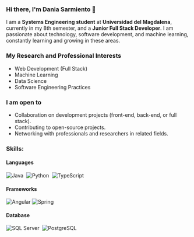 ### Hi there, I'm Dania Sarmiento 👋


I am a **Systems Engineering student** at **Universidad del Magdalena**, currently in my 8th semester, and a **Junior Full Stack Developer**. I am passionate about technology, software development, and machine learning, constantly learning and growing in these areas.  

### **My Research and Professional Interests**  
- Web Development (Full Stack)  
- Machine Learning  
- Data Science  
- Software Engineering Practices  

### **I am open to**  
- Collaboration on development projects (front-end, back-end, or full stack).   
- Contributing to open-source projects.  
- Networking with professionals and researchers in related fields.  


### Skills:

#### Languages

![Java](https://img.shields.io/badge/Java-ED8B00?style=for-the-badge&logo=java&logoColor=white)&nbsp;
![Python](https://img.shields.io/badge/Python-3776AB?style=for-the-badge&logo=python&logoColor=white)&nbsp;
![TypeScript](https://img.shields.io/badge/TypeScript-yellow?style=for-the-badge&logo=typescript)


#### Frameworks
![Angular](https://img.shields.io/badge/Angular-red?style=for-the-badge&logo=angular)
![Spring](https://img.shields.io/badge/Spring-white?style=for-the-badge&logo=spring)



#### Database

![SQL Server](https://img.shields.io/badge/SQL%20Server-white?style=for-the-badge)&nbsp;
![PostgreSQL](https://img.shields.io/badge/PostgreSQL-316192?style=for-the-badge&logo=postgresql&logoColor=white)&nbsp;




